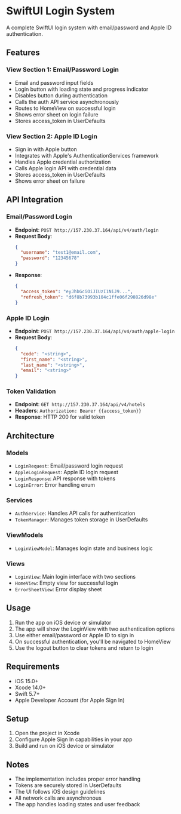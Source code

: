 # SwiftUI Login System

A complete SwiftUI login system with email/password and Apple ID authentication.

## Features

### View Section 1: Email/Password Login
- Email and password input fields
- Login button with loading state and progress indicator
- Disables button during authentication
- Calls the auth API service asynchronously
- Routes to HomeView on successful login
- Shows error sheet on login failure
- Stores access_token in UserDefaults

### View Section 2: Apple ID Login
- Sign in with Apple button
- Integrates with Apple's AuthenticationServices framework
- Handles Apple credential authorization
- Calls Apple login API with credential data
- Stores access_token in UserDefaults
- Shows error sheet on failure

## API Integration

### Email/Password Login
- **Endpoint**: `POST http://157.230.37.164/api/v4/auth/login`
- **Request Body**:
  ```json
  {
    "username": "test1@email.com",
    "password": "12345678"
  }
  ```
- **Response**:
  ```json
  {
    "access_token": "eyJhbGciOiJIUzI1NiJ9...",
    "refresh_token": "d6f8b73993b104c1ffe06f290826d98e"
  }
  ```

### Apple ID Login
- **Endpoint**: `POST http://157.230.37.164/api/v4/auth/apple-login`
- **Request Body**:
  ```json
  {
    "code": "<string>",
    "first_name": "<string>",
    "last_name": "<string>",
    "email": "<string>"
  }
  ```

### Token Validation
- **Endpoint**: `GET http://157.230.37.164/api/v4/hotels`
- **Headers**: `Authorization: Bearer {{access_token}}`
- **Response**: HTTP 200 for valid token

## Architecture

### Models
- `LoginRequest`: Email/password login request
- `AppleLoginRequest`: Apple ID login request
- `LoginResponse`: API response with tokens
- `LoginError`: Error handling enum

### Services
- `AuthService`: Handles API calls for authentication
- `TokenManager`: Manages token storage in UserDefaults

### ViewModels
- `LoginViewModel`: Manages login state and business logic

### Views
- `LoginView`: Main login interface with two sections
- `HomeView`: Empty view for successful login
- `ErrorSheetView`: Error display sheet

## Usage

1. Run the app on iOS device or simulator
2. The app will show the LoginView with two authentication options
3. Use either email/password or Apple ID to sign in
4. On successful authentication, you'll be navigated to HomeView
5. Use the logout button to clear tokens and return to login

## Requirements

- iOS 15.0+
- Xcode 14.0+
- Swift 5.7+
- Apple Developer Account (for Apple Sign In)

## Setup

1. Open the project in Xcode
2. Configure Apple Sign In capabilities in your app
3. Build and run on iOS device or simulator

## Notes

- The implementation includes proper error handling
- Tokens are securely stored in UserDefaults
- The UI follows iOS design guidelines
- All network calls are asynchronous
- The app handles loading states and user feedback 